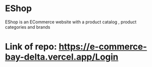 # EShop

EShop is an ECommerce website with a product catalog , product categories and brands
# Link of repo: https://e-commerce-bay-delta.vercel.app/Login
